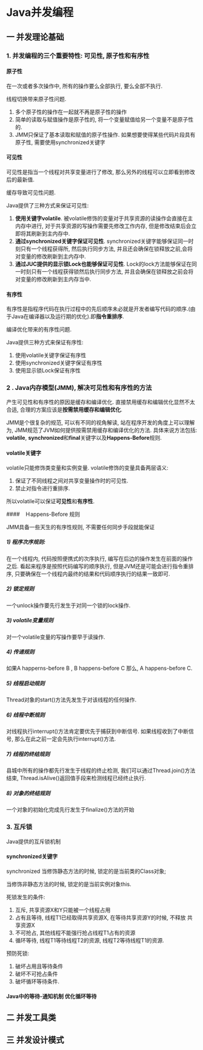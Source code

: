 # Java并发编程

## 一   并发理论基础

### 1. 并发编程的三个重要特性: 可见性, 原子性和有序性

#### 原子性

在一次或者多次操作中, 所有的操作要么全部执行, 要么全部不执行.

线程切换带来原子性问题.

1. 多个原子性的操作在一起就不再是原子性的操作
2. 简单的读取与赋值操作是原子性的, 将一个变量赋值给另一个变量不是原子性的.
3. JMM只保证了基本读取和赋值的原子性操作. 如果想要使得某些代码片段具有原子性, 需要使用synchronized关键字

#### 可见性

可见性是指当一个线程对共享变量进行了修改, 那么另外的线程可以立即看到修改后的最新值.

缓存导致可见性问题.

Java提供了三种方式来保证可见性:

1. **使用关键字volatile**. 被volatile修饰的变量对于共享资源的读操作会直接在主内存中进行, 对于共享资源的写操作需要先修改工作内存, 但是修改结束后会立即将其刷新到主内存中.
2. **通过synchronized关键字保证可见性**. synchronized关键字能够保证同一时刻只有一个线程获得所, 然后执行同步方法, 并且还会确保在锁释放之前,会将对变量的修改刷新到主内存中.
3. **通过JUC提供的显示锁Lock也能够保证可见性**. Lock的lock方法能够保证在同一时刻只有一个线程获得锁然后执行同步方法, 并且会确保在锁释放之前会将对变量的修改刷新到主内存当中.

#### 有序性

有序性是指程序代码在执行过程中的先后顺序未必就是开发者编写代码的顺序.(由于Java在编译器以及运行期的优化).即**指令重排序**.

编译优化带来的有序性问题.

Java提供三种方式来保证有序性:

1. 使用volatile关键字保证有序性
2. 使用synchronized关键字保证有序性
3. 使用显示锁Lock保证有序性

### 2 . Java内存模型(JMM), 解决可见性和有序性的方法

产生可见性和有序性的原因是缓存和编译优化. 直接禁用缓存和编辑优化显然不太合适, 合理的方案应该是**按需禁用缓存和编辑优化**. 

JMM是个很复杂的规范, 可以有不同的视角解读, 站在程序开发的角度上可以理解为, JMM规范了JVM如何提供按需禁用缓存和编译优化的方法. 具体来说方法包括: **volatile**, **synchronized**和**final**关键字以及**Happens-Before**规则.

#### volatile关键字

volatile只能修饰类变量和实例变量. volatile修饰的变量具备两层语义:

1. 保证了不同线程之间对共享变量操作时的可见性.
2. 禁止对指令进行重排序.

所以volatile可以保证**可见性**和**有序性**.



####　Ｈappens-Before 规则

JMM具备一些天生的有序性规则, 不需要任何同步手段就能保证

##### 1) 程序次序规则:

在一个线程内, 代码按照便携式的次序执行, 编写在后边的操作发生在前面的操作之后.  看起来程序是按照代码编写的顺序执行, 但是JVM还是可能会进行指令重排序, 只要确保在一个线程内最终的结果和代码顺序执行的结果一致即可.

##### 2) 锁定规则

一个unlock操作要先行发生于对同一个锁的lock操作.

##### 3) volatile变量规则

对一个volatile变量的写操作要早于读操作.

##### 4) 传递规则

如果A happerns-before B , B happens-before C 那么, A happens-before C.

##### 5) 线程启动规则

Thread对象的start()方法先发生于对该线程的任何操作.

##### 6) 线程中断规则

对线程执行interrupt()方法肯定要优先于捕获到中断信号. 如果线程收到了中断信号, 那么在此之前一定会先执行interrupt()方法.

##### 7) 线程的终结规则

县城中所有的操作都先行发生于线程的终止检测,  我们可以通过Thread.join()方法结束, Thread.isAlive()返回值手段来检测线程已经终止执行.

##### 8) 对象的终结规则

一个对象的初始化完成先行发生于finalize()方法的开始



### 3. 互斥锁

Java提供的互斥锁机制

#### synchronized关键字

synchronized 当修饰静态方法的时候, 锁定的是当前类的Class对象;

当修饰非静态方法的时候, 锁定的是当前实例对象this.





死锁发生的条件:

1. 互斥, 共享资源X和Y只能被一个线程占用
2. 占有且等待, 线程T1已经取得共享资源X, 在等待共享资源Y的时候, 不释放 共享资源X
3. 不可抢占, 其他线程不能强行抢占线程T1占有的资源
4. 循环等待, 线程T1等待线程T2的资源, 线程T2等待线程T1的资源.

预防死锁:

1. 破坏占用且等待条件
2. 破坏不可抢占条件
3. 破坏循环等待条件.



#### Java中的等待-通知机制 优化循环等待



## 二  并发工具类



## 三  并发设计模式

